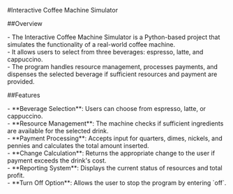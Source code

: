 #Interactive Coffee Machine Simulator

##Overview
<p>
- The Interactive Coffee Machine Simulator is a Python-based project that simulates the functionality of a real-world coffee machine. <br>
- It allows users to select from three beverages: espresso, latte, and cappuccino. <br>
- The program handles resource management, processes payments, and dispenses the selected beverage if sufficient resources and payment are provided.<br> </p>

##Features
<p>
- **Beverage Selection**: Users can choose from espresso, latte, or cappuccino.<br>
- **Resource Management**: The machine checks if sufficient ingredients are available for the selected drink.<br>
- **Payment Processing**: Accepts input for quarters, dimes, nickels, and pennies and calculates the total amount inserted.<br>
- **Change Calculation**: Returns the appropriate change to the user if payment exceeds the drink's cost.<br>
- **Reporting System**: Displays the current status of resources and total profit.<br>
- **Turn Off Option**: Allows the user to stop the program by entering `off`.<br> </p>